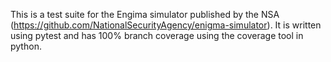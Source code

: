 This is a test suite for the Engima simulator published by the NSA (https://github.com/NationalSecurityAgency/enigma-simulator). It is written using pytest and has 100% branch coverage using the coverage tool in python.
